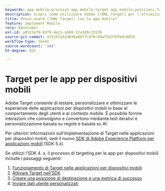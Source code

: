 ```yaml
---
keywords: app mobile;processo app mobile;target app mobile;posizioni target mobili;metriche di successo app dispositivi mobili
description: Scopri come utilizzare Adobe [!DNL Target] per l’ottimizzazione e la personalizzazione delle app per dispositivi mobili, con test iterativi e personalizzazione basata su regole e basata su AI.
title: Posso usare [!DNL Target] con le app mobile?
feature: Implement Mobile
role: Developer
exl-id: a0521ef9-b3f9-4e21-ab60-22a3d9c15576
source-git-commit: 152257a52d836a88ffcd76cd9af5b3fbfbdc0839
workflow-type: tm+mt
source-wordcount: '143'
ht-degree: 82%

---
```


# Target per le app per dispositivi mobili

Adobe Target consente di testare, personalizzare e ottimizzare le esperienze delle applicazioni per dispositivi mobili in base al comportamento degli utenti e al contesto mobile. È possibile fornire interazioni che coinvolgono e convertono mediante test iterativi e personalizzazione basata su regole e basata su AI.

Per ulteriori informazioni sull’implementazione di Target nelle applicazioni per dispositivi mobili, vedi il nuovo [SDK di Adobe Experience Platform per applicazioni mobili](https://aep-sdks.gitbook.io/docs/using-mobile-extensions/adobe-target) (SDK 5.x).

Se utilizzi l’SDK 4. x, il processo di targeting per le app per dispositivi mobili include i passaggi seguenti:

1. [Funzionamento di Target nelle applicazioni per dispositivi mobili](/help/main/c-target-mobile-app/mobile-how-target-works-mobile-apps.md)
1. [Attivare Target nell’SDK](/help/main/c-target-mobile-app/mobile-enable-target-in-sdk.md)
1. [Creare una posizione di destinazione e una metrica di successo](/help/main/c-target-mobile-app/mobile-create-location-and-metric.md)
1. [Inviare dati utente personalizzati](/help/main/c-target-mobile-app/mobile-custom-user-data.md)
